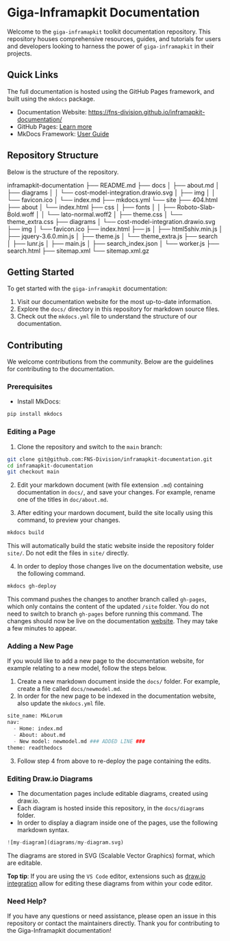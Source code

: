 # Giga-Inframapkit Documentation

Welcome to the `giga-inframapkit` toolkit documentation repository. This repository houses comprehensive resources, guides, and tutorials for users and developers looking to harness the power of `giga-inframapkit` in their projects.

## Quick Links

The full documentation is hosted using the GitHub Pages framework, and built using the `mkdocs` package.

- Documentation Website: https://fns-division.github.io/inframapkit-documentation/
- GitHub Pages: [Learn more](https://pages.github.com/)
- MkDocs Framework: [User Guide](https://www.mkdocs.org/user-guide/)

## Repository Structure

Below is the structure of the repository.

inframapkit-documentation
├── README.md
├── docs
│   ├── about.md
│   ├── diagrams
│   │   └── cost-model-integration.drawio.svg
│   ├── img
│   │   └── favicon.ico
│   └── index.md
├── mkdocs.yml
└── site
    ├── 404.html
    ├── about
    │   └── index.html
    ├── css
    │   ├── fonts
    │   │   ├── Roboto-Slab-Bold.woff
    │   │   └── lato-normal.woff2
    │   ├── theme.css
    │   └── theme_extra.css
    ├── diagrams
    │   └── cost-model-integration.drawio.svg
    ├── img
    │   └── favicon.ico
    ├── index.html
    ├── js
    │   ├── html5shiv.min.js
    │   ├── jquery-3.6.0.min.js
    │   ├── theme.js
    │   └── theme_extra.js
    ├── search
    │   ├── lunr.js
    │   ├── main.js
    │   ├── search_index.json
    │   └── worker.js
    ├── search.html
    ├── sitemap.xml
    └── sitemap.xml.gz

## Getting Started

To get started with the `giga-inframapkit` documentation:

1. Visit our documentation website for the most up-to-date information.
2. Explore the `docs/` directory in this repository for markdown source files.
3. Check out the `mkdocs.yml` file to understand the structure of our documentation.

## Contributing

We welcome contributions from the community. Below are the guidelines for contributing to the documentation.

### Prerequisites

- Install MkDocs:

```sh
pip install mkdocs
```

### Editing a Page

1. Clone the repository and switch to the `main` branch:

```sh
git clone git@github.com:FNS-Division/inframapkit-documentation.git
cd inframapkit-documentation
git checkout main
```

2. Edit your markdown document (with file extension `.md`) containing documentation in `docs/`, and save your changes. For example, rename one of the titles in `doc/about.md`.

3. After editing your mardown document, build the site locally using this command, to preview your changes.

```sh
mkdocs build
```

This will automatically build the static website inside the repository folder `site/`. Do not edit the files in `site/` directly.

4. In order to deploy those changes live on the documentation website, use the following command.

```sh
mkdocs gh-deploy
```

This command pushes the changes to another branch called `gh-pages`, which only contains the content of the updated `/site` folder. You do not need to switch to branch `gh-pages` before running this command. The changes should now be live on the documentation [website](https://fns-division.github.io/inframapkit-documentation/). They may take a few minutes to appear.


### Adding a New Page

If you would like to add a new page to the documentation website, for example relating to a new model, follow the steps below.

1. Create a new markdown document inside the `docs/` folder. For example, create a file called `docs/newmodel.md`.
2. In order for the new page to be indexed in the documentation website, also update the `mkdocs.yml` file.

```python
site_name: MkLorum
nav:
  - Home: index.md
  - About: about.md
  - New model: newmodel.md ### ADDED LINE ###
theme: readthedocs
```

3. Follow step 4 from above to re-deploy the page containing the edits.

### Editing Draw.io Diagrams

- The documentation pages include editable diagrams, created using draw.io.
- Each diagram is hosted inside this repository, in the `docs/diagrams` folder.
- In order to display a diagram inside one of the pages, use the following markdown syntax.

```python
![my-diagram](diagrams/my-diagram.svg)
```

The diagrams are stored in SVG (Scalable Vector Graphics) format, which are editable.

**Top tip**: If you are using the `VS Code` editor, extensions such as [draw.io integration](https://marketplace.visualstudio.com/items?itemName=hediet.vscode-drawio) allow for editing these diagrams from within your code editor.

### Need Help?

If you have any questions or need assistance, please open an issue in this repository or contact the maintainers directly.
Thank you for contributing to the Giga-Inframapkit documentation!